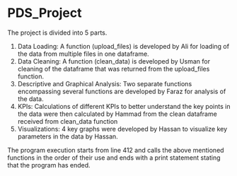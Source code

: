 # PDS_Project

The project is divided into 5 parts.

1. Data Loading: A function (upload_files) is developed by Ali for loading of the data from multiple files in one dataframe.
2. Data Cleaning: A function (clean_data) is developed by Usman for cleaning of the dataframe that was returned from the upload_files function.
3. Descriptive and Graphical Analysis: Two separate functions encompassing several functions are developed by Faraz for analysis of the data.
4. KPIs: Calculations of different KPIs to better understand the key points in the data were then calculated by Hammad from the clean dataframe received from clean_data function
5. Visualizations: 4 key graphs were developed by Hassan to visualize key parameters in the data by Hassan.

The program execution starts from line 412 and calls the above mentioned functions in the order of their use and ends with a print statement stating that the program has ended.
